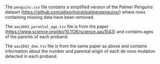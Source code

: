 The `penguins.csv` file contains a simplified version of the Palmer Penguins dataset (https://github.com/allisonhorst/palmerpenguins/) where rows containing missing data have been removed.

The `aau1043_parental_age.tsv` file is from the paper (https://www.science.org/doi/10.1126/science.aau1043) and contains ages of the parents of each proband.

The `aau1043_dnm.tsv` file is from the same paper as above and contains information about the number and parental origin of each de novo mutation detected in each proband.
